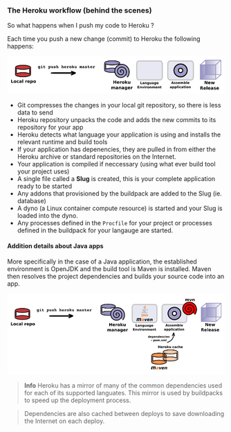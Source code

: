### The Heroku workflow (behind the scenes)

  So what happens when I push my code to Heroku ?
  
  Each time you push a new change (commit) to Heroku the following happens:
  
![Heroku deploy play app - simplified](../images/heroku-push-simple.png)
  
  * Git compresses the changes in your local git repository, so there is less data to send
  * Heroku repository unpacks the code and adds the new commits to its repository for your app 
  * Heroku detects what language your application is using and installs the relevant runtime and build tools
  * If your application has depenencies, they are pulled in from either the Heroku archive or standard repositories on the Internet.
  * Your application is compiled if neccessary (using what ever build tool your project uses)
  * A single file called a **Slug** is created, this is your complete application ready to be started
  * Any addons that provisioned by the buildpack are added to the Slug (ie. database)
  * A dyno (a Linux container compute resource) is started and your Slug is loaded into the dyno.
  * Any processes defined in the `Procfile` for your project or processes defined in the buildpack for your langauge are started.

#### Addition details about Java apps

  More specifically in the case of a Java application, the established environment is OpenJDK and the build tool is Maven is installed.  Maven then resolves the project dependencies and builds your source code into an app.
  
![Heroku deploy play app - simplified](../images/heroku-push-java.png)

> **Info** Heroku has a mirror of many of the common dependencies used for each of its supported languates.  This mirror is used by buildpacks to speed up the deployment process.  

> Dependencies are also cached between deploys to save downloading the Internet on each deploy.

